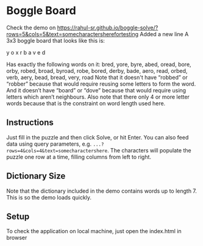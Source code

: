 # Boggle Board

Check the demo on https://rahul-sr.github.io/boggle-solve/?rows=5&cols=5&text=somecharactersherefortesting
Added a new line
A 3x3 boggle board that looks like this is:

y o x
r b a
v e d

Has exactly the following words on it:
bred, yore, byre, abed, oread, bore, orby, robed, broad, byroad, robe, bored, derby, bade, aero, read, orbed, verb, aery, bead, bread, very, road
Note that it doesn't have “robbed” or “robber” because that would require reusing some letters to form the word. And it doesn’t have “board” or “dove” because that would require using letters which aren’t neighbours. Also note that there only 4 or more letter words because that is the constraint on word length used here.

## Instructions

Just fill in the puzzle and then click Solve, or hit Enter. You can also feed
data using query parameters, e.g. `...?rows=4&cols=4&text=somecharactershere`.
The characters will populate the puzzle one row at a time, filling columns from
left to right.

## Dictionary Size

Note that the dictionary included in the demo contains words up to length 7.
This is so the demo loads quickly.

## Setup

To check the application on local machine, just open the index.html in browser

